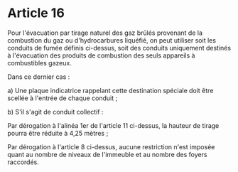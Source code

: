 # Article 16

Pour l'évacuation par tirage naturel des gaz brûlés provenant de la combustion du gaz ou d'hydrocarbures liquéfié, on peut utiliser soit les conduits de fumée définis ci-dessus, soit des conduits uniquement destinés à l'évacuation des produits de combustion des seuls appareils à combustibles gazeux.

Dans ce dernier cas :

a) Une plaque indicatrice rappelant cette destination spéciale doit être scellée  à l'entrée de chaque conduit ;

b) S'il s'agit de conduit collectif :

Par dérogation à l'alinéa 1er de l'article 11 ci-dessus, la hauteur de tirage pourra être réduite à 4,25 mètres ;

Par dérogation à l'article 8 ci-dessus, aucune restriction n'est imposée quant au nombre de niveaux de l'immeuble et au nombre des foyers raccordés.
